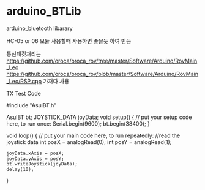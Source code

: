 # arduino_BTLib
arduino_bluetooth libarary


HC-05 or 06 모듈 사용할때 사용하면 좋을듯 하여 만듬

통신패킷처리는 
https://github.com/oroca/oroca_rov/tree/master/Software/Arduino/RovMain_Leo
https://github.com/oroca/oroca_rov/blob/master/Software/Arduino/RovMain_Leo/RSP.cpp
가져다 사용

TX Test Code

#include "AsulBT.h"

AsulBT bt;
JOYSTICK_DATA joyData;
void setup() {
  // put your setup code here, to run once:
  Serial.begin(9600);
  bt.begin(38400);
}

void loop() {
  // put your main code here, to run repeatedly:
   //read the joystick data
    int posX = analogRead(0);
    int posY = analogRead(1);
    
    joyData.xAxis = posX;     
    joyData.yAxis = posY;
    bt.writeJoystick(joyData);
    delay(10);
}
